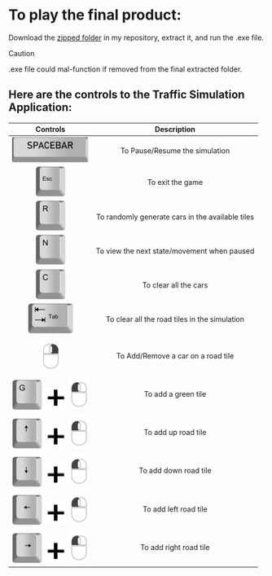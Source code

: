 # To play the final product:
Download the [zipped folder](https://github.com/KatrineAshraf/Traffic-Simulation-With-User-Input/blob/main/Traffic%20Simulation.rar) in my repository, extract it, and run the .exe file.
>[!CAUTION]
> .exe file could mal-function if removed from the final extracted folder.
## **Here are the controls to the Traffic Simulation Application:**
| Controls | Description |
| :-------: | :------: |
|![spacebar](assets/spacebar.png)| To Pause/Resume the simulation|
|![Esc](assets/esc.png)| To exit the game|
|![R](assets/r.png)| To randomly generate cars in the available tiles|
|![N](assets/n.png)| To view the next state/movement when paused|
|![C](assets/c.png)| To clear all the cars |
|![Tab](assets/tab.png)| To clear all the road tiles in the simulation|
|![RMouse](assets/r_mouse.png)| To Add/Remove a car on a road tile|
|![G](assets/g.png) ![plus](assets/plus.png) ![LMouse](assets/l_mouse.png)| To add a green tile|
|![Up](assets/up.png) ![plus](assets/plus.png) ![LMouse](assets/l_mouse.png)| To add up road tile|
|![Down](assets/down.png) ![plus](assets/plus.png) ![LMouse](assets/l_mouse.png)| To add down road tile|
|![Left](assets/left.png) ![plus](assets/plus.png) ![LMouse](assets/l_mouse.png)| To add left road tile|
|![Right](assets/right.png) ![plus](assets/plus.png) ![LMouse](assets/l_mouse.png)| To add right road tile|
